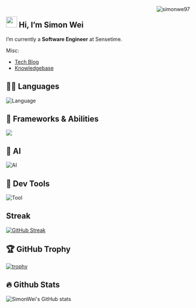 <img align="right" src="https://komarev.com/ghpvc/?username=simonwe97" alt="simonwe97" />

<h2 align="left"> <img src="https://fonts.gstatic.com/s/e/notoemoji/latest/1f60e/512.gif" width="30"/> Hi, I’m Simon Wei </h2>

I’m currently a **Software Engineer** at Sensetime.

Misc:
- [Tech Blog](http://simonwei97.github.io/hugo-blog)
- [Knowledgebase](https://simonwei97.github.io/knowledgebase/)

## 🧑‍💻️ Languages 

![Language](https://go-skill-icons.vercel.app/api/icons?i=go,py,latex,md&theme=dark)

## 🚀 Frameworks & Abilities

![](https://go-skill-icons.vercel.app/api/icons?i=mysql,mariadb,tidb,redis,milvus,kafka,prometheus,grafana,fastapi,grpc,hugo,jekyll,docker,kubernetes,helm&theme=dark) 

## 🤖 AI

![AI](https://go-skill-icons.vercel.app/api/icons?i=langchain,llamaindex,ollama,huggingface,chatgpt,pytorch&theme=dark)  


## 🔨 Dev Tools 

![Tool](https://go-skill-icons.vercel.app/api/icons?i=git,vscode,notion,postman,bash,vim,apple,linux,ubuntu,windows&theme=dark)

## Streak

[![GitHub Streak](https://streak-stats.demolab.com/?user=simonwei97)](https://git.io/streak-stats)

## 🏆 GitHub Trophy

[![trophy](https://github-profile-trophy.vercel.app/?username=simonwei97&theme=ambient_gradient&margin-w=5&margin-h=5)](https://github.com/ryo-ma/github-profile-trophy)


## 🔥 Github Stats

![SimonWei's GitHub stats](https://github-readme-stats.vercel.app/api?username=simonwei97&show_icons=true&theme=ambient_gradient&count_private=true)


